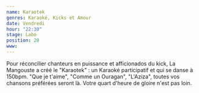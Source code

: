 ```yaml
---
name: Karaotek
genres: Karaoké, Kicks et Amour
date: Vendredi
hour: "22:30"
stage: Labo
position: 20
www:
---
```

Pour réconcilier chanteurs en puissance et afficionados du kick, La Mangouste a créé le "Karaotek" : un Karaoké participatif et qui se danse à 150bpm. "Que je t'aime", "Comme un Ouragan", "L'Aziza", toutes vos chansons préférées seront là. Votre quart d'heure de gloire n'est pas loin.
